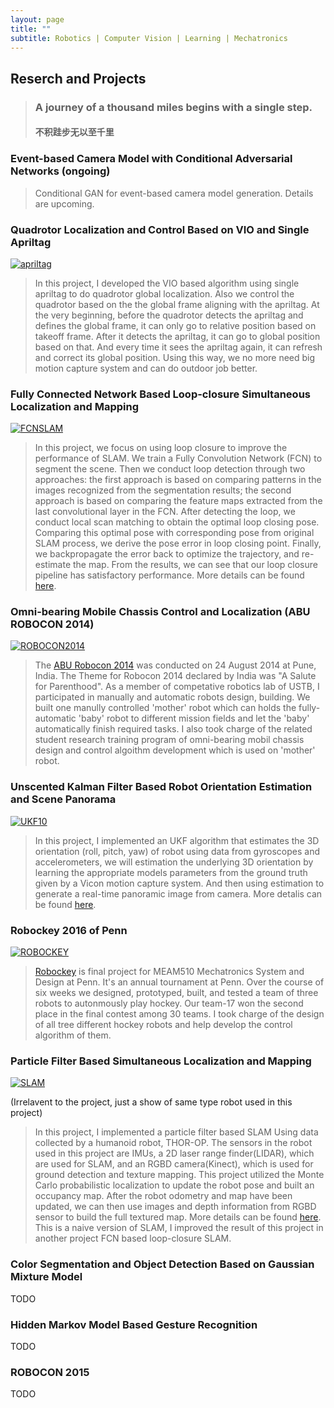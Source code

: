 ```yaml
---
layout: page
title: ""
subtitle: Robotics | Computer Vision | Learning | Mechatronics
---
```

## Reserch and Projects
> ### A journey of a thousand miles begins with a single step. 
> #### 不积跬步无以至千里

### Event-based Camera Model with Conditional Adversarial Networks (ongoing)
> Conditional GAN for event-based camera model generation. Details are upcoming.

### Quadrotor Localization and Control Based on VIO and Single Apriltag
[![apriltag](http://img.youtube.com/vi/SXhylsI6tZY/0.jpg)](http://www.youtube.com/watch?v=SXhylsI6tZY "apriltag")
> In this project, I developed the VIO based algorithm using single apriltag to do quadrotor global localization. Also we control the quadrotor based on the the global frame aligning with the apriltag. At the very beginning, before the quadrotor detects the apriltag and defines the global frame, it can only go to relative position based on takeoff frame. After it detects the apriltag, it can go to global position based on that. And every time it sees the apriltag again, it can refresh and correct its global position. Using this way, we no more need big motion capture system and can do outdoor job better.

### Fully Connected Network Based Loop-closure Simultaneous Localization and Mapping
[![FCNSLAM](http://img.youtube.com/vi/UbIvX2wLOx0/0.jpg)](http://www.youtube.com/watch?v=UbIvX2wLOx0 "FCNSLAM")
> In this project, we focus on using loop closure to improve the performance of SLAM. We train a Fully Convolution Network (FCN) to segment the scene. Then we conduct loop detection through two approaches: the first approach is based on comparing patterns in the images recognized from the segmentation results; the second approach is based on comparing the feature maps extracted from the last convolutional layer in the FCN. After detecting the loop, we conduct local scan matching to obtain the optimal loop closing pose. Comparing this optimal pose with corresponding pose from original SLAM process, we derive the pose error in loop closing point. Finally, we backpropagate the error back to optimize the trajectory, and re-estimate the map. From the results, we can see that our loop closure pipeline has satisfactory performance. More details can be found [here](https://docs.google.com/presentation/d/1LXZBWzL3knhRaRUoEIvMcnIDkkwjKsgEsluMrY89CKI/edit?usp=sharing).

### Omni-bearing Mobile Chassis Control and Localization (ABU ROBOCON 2014)
[![ROBOCON2014](http://img.youtube.com/vi/GRFTnDMXKEM/0.jpg)](http://www.youtube.com/watch?v=GRFTnDMXKEM "ROBOCON2014")
> The [ABU Robocon 2014](https://www.youtube.com/watch?v=GchwbtfqDzc) was conducted on 24 August 2014 at Pune, India. The Theme for Robocon 2014 declared by India was "A Salute for Parenthood". As a member of competative robotics lab of USTB, I participated in manually and automatic robots design, building. We built one manully controlled 'mother' robot which can holds the fully-automatic 'baby' robot to different mission fields and let the 'baby' automatically finish required tasks. I also took charge of the related student research training program of omni-bearing mobil chassis design and control algoithm development which is used on 'mother' robot.

### Unscented Kalman Filter Based Robot Orientation Estimation and Scene Panorama
[![UKF10](http://img.youtube.com/vi/YZcB-QJcKUk/0.jpg)](http://www.youtube.com/watch?v=YZcB-QJcKUk "UKF10")

> In this project, I implemented an UKF algorithm that estimates the 3D orientation (roll, pitch, yaw) of robot using data from gyroscopes and accelerometers, we will estimation the underlying 3D orientation by learning the appropriate models parameters from the ground truth given by a Vicon motion capture system. And then using estimation to generate a real-time panoramic image from camera. More detalis can be found [here](https://drive.google.com/file/d/1o5SvcSBA19LULOKvvoPVM_jdCfaBRu-j/view?usp=sharing).

### Robockey 2016 of Penn
[![ROBOCKEY](http://img.youtube.com/vi/-ZKGABq9zFw/0.jpg)](http://www.youtube.com/watch?v=-ZKGABq9zFw "ROBOCKEY")
> [Robockey](http://medesign.seas.upenn.edu/index.php/Courses.MEAM510-12C-ROBOCKEY) is final project for MEAM510 Mechatronics System and Design at Penn. It's an annual tournament at Penn. Over the course of six weeks we designed, prototyped, built, and tested a team of three robots to autonmously play hockey. Our team-17 won the second place in the final contest among 30 teams. I took charge of the design of all tree different hockey robots and help develop the control algorithm of them.

### Particle Filter Based Simultaneous Localization and Mapping
[![SLAM](http://img.youtube.com/vi/pIXTOGjYGwI/0.jpg)](http://www.youtube.com/watch?v=pIXTOGjYGwI "SLAM")

(Irrelavent to the project, just a show of same type robot used in this project)
> In this project, I implemented a particle filter based SLAM Using data collected by a humanoid robot, THOR-OP. The sensors in the robot used in this project are IMUs, a 2D laser range finder(LIDAR), which are used for SLAM, and an RGBD camera(Kinect), which is used for ground detection and texture mapping. This project utilized the Monte Carlo probabilistic localization to update the robot pose and built an occupancy map. After the robot odometry and map have been updated, we can then use images and depth information from RGBD sensor to build the full textured map. More details can be found [here](https://drive.google.com/file/d/16IkqVXOwycFfrLx0UPp3M5D0AOkudBLr/view?usp=sharing). This is a naive version of SLAM, I improved the result of this project in another project FCN based loop-closure SLAM.

### Color Segmentation and Object Detection Based on Gaussian Mixture Model
TODO


### Hidden Markov Model Based Gesture Recognition
TODO


### ROBOCON 2015
TODO
